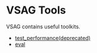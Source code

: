 
# VSAG Tools

VSAG contains useful toolkits.

- [test_performance(deprecated)](./test_performance/README.md)
- [eval](./eval/README.md)
